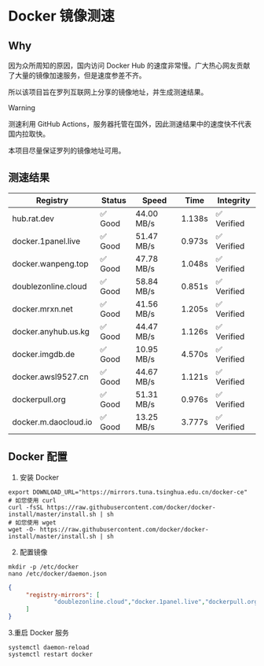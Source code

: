 # Docker 镜像测速

## Why

因为众所周知的原因，国内访问 Docker Hub 的速度非常慢。广大热心网友贡献了大量的镜像加速服务，但是速度参差不齐。


所以该项目旨在罗列互联网上分享的镜像地址，并生成测速结果。

> [!WARNING]
> 测速利用 GitHub Actions，服务器托管在国外，因此测速结果中的速度快不代表国内拉取快。
>

本项目尽量保证罗列的镜像地址可用。

## 测速结果

| Registry | Status | Speed | Time | Integrity |
|----------|--------|-------|------|-----------|
| hub.rat.dev | ✅ Good | 44.00 MB/s | 1.138s | ✅ Verified |
| docker.1panel.live | ✅ Good | 51.47 MB/s | 0.973s | ✅ Verified |
| docker.wanpeng.top | ✅ Good | 47.78 MB/s | 1.048s | ✅ Verified |
| doublezonline.cloud | ✅ Good | 58.84 MB/s | 0.851s | ✅ Verified |
| docker.mrxn.net | ✅ Good | 41.56 MB/s | 1.205s | ✅ Verified |
| docker.anyhub.us.kg | ✅ Good | 44.47 MB/s | 1.126s | ✅ Verified |
| docker.imgdb.de | ✅ Good | 10.95 MB/s | 4.570s | ✅ Verified |
| docker.awsl9527.cn | ✅ Good | 44.67 MB/s | 1.121s | ✅ Verified |
| dockerpull.org | ✅ Good | 51.31 MB/s | 0.976s | ✅ Verified |
| docker.m.daocloud.io | ✅ Good | 13.25 MB/s | 3.777s | ✅ Verified |

## Docker 配置

1. 安装 Docker
```shell
export DOWNLOAD_URL="https://mirrors.tuna.tsinghua.edu.cn/docker-ce"
# 如您使用 curl
curl -fsSL https://raw.githubusercontent.com/docker/docker-install/master/install.sh | sh
# 如您使用 wget
wget -O- https://raw.githubusercontent.com/docker/docker-install/master/install.sh | sh
```

2. 配置镜像

```shell
mkdir -p /etc/docker
nano /etc/docker/daemon.json
```

```json
{
     "registry-mirrors": [
             "doublezonline.cloud","docker.1panel.live","dockerpull.org"
     ]
}
```

 3.重启 Docker 服务
```shell
systemctl daemon-reload
systemctl restart docker
```
